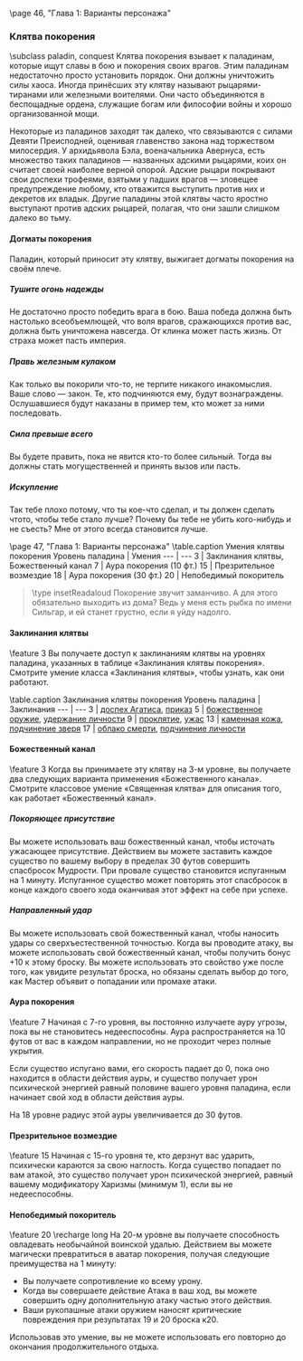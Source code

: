 \page 46, "Глава 1: Варианты персонажа"
### Клятва покорения
\subclass paladin, conquest
Клятва покорения взывает к паладинам, которые ищут славы в бою и покорения своих врагов. Этим паладинам недостаточно просто установить порядок. Они должны уничтожить силы хаоса. Иногда принёсших эту клятву называют рыцарями-тиранами или железными воителями. Они часто объединяются в беспощадные ордена, служащие богам или философии войны и хорошо организованной мощи.

Некоторые из паладинов заходят так далеко, что связываются с силами Девяти Преисподней, оценивая главенство закона над торжеством милосердия. У архидьявола Бэла, военачальника Авернуса, есть множество таких паладинов — названных адскими рыцарями, коих он считает своей наиболее верной опорой. Адские рыцари покрывают свои доспехи трофеями, взятыми у падших врагов — зловещее предупреждение любому, кто отважится выступить против них и декретов их владык. Другие паладины этой клятвы часто яростно выступают против адских рыцарей, полагая, что они зашли слишком далеко во тьму.

#### Догматы покорения
Паладин, который приносит эту клятву, выжигает догматы покорения на своём плече.

##### Тушите огонь надежды
Не достаточно просто победить врага в бою. Ваша победа должна быть настолько всеобъемлющей, что воля врагов, сражающихся против вас, должна быть уничтожена навсегда. От клинка может пасть жизнь. От страха может пасть империя.

##### Правь железным кулаком
Как только вы покорили что-то, не терпите никакого инакомыслия. Ваше слово — закон. Те, кто подчиняются ему, будут вознаграждены. Ослушавшиеся будут наказаны в пример тем, кто может за ними последовать.

##### Сила превыше всего
Вы будете править, пока не явится кто-то более сильный. Тогда вы должны стать могущественней и принять вызов или пасть.

##### Искупление
Так тебе плохо потому, что ты кое-что сделал, и ты должен сделать чтото, чтобы тебе стало лучше? Почему бы тебе не убить кого-нибудь и не съесть? Мне от этого всегда становится лучше.

\page 47, "Глава 1: Варианты персонажа"
\table.caption Умения клятвы покорения
Уровень паладина | Умения
--- | ---
3 | Заклинания клятвы, Божественный канал
7 | Аура покорения (10 фт.)
15 | Презрительное возмездие
18 | Аура покорения (30 фт.)
20 | Непобедимый покоритель

> \type insetReadaloud
> Покорение звучит заманчиво. А для этого обязательно выходить из дома? Ведь у меня есть рыбка по имени Сильгар, и ей станет грустно, если я уйду надолго.

#### Заклинания клятвы
\feature 3
Вы получаете доступ к заклинаниям клятвы на уровнях паладина, указанных в таблице «Заклинания клятвы покорения». Смотрите умение класса «Заклинания клятвы», чтобы узнать, как они работают.

\table.caption Заклинания клятвы покорения
Уровень паладина | Заклинания
--- | ---
3 | [доспех Агатиса](armor_of_Agathys), [приказ](command)
5 | [божественное оружие](spiritual_weapon), [удержание личности](hold_person)
9 | [проклятие](bestow_curse), [ужас](fear)
13 | [каменная кожа](stoneskin), [подчинение зверя](dominate_beast)
17 | [облако смерти](cloudkill), [подчинение личности](dominate_person)

#### Божественный канал
\feature 3
Когда вы принимаете эту клятву на 3-м уровне, вы получаете два следующих варианта применения «Божественного канала». Смотрите классовое умение «Священная клятва» для описания того, как работает «Божественный канал».

##### Покоряющее присутствие
Вы можете использовать ваш божественный канал, чтобы источать ужасающее присутствие. Действием вы можете заставить каждое существо по вашему выбору в пределах 30 футов совершить спасбросок Мудрости. При провале существо становится испуганным на 1 минуту. Испуганное существо может повторять этот спасбросок в конце каждого своего хода оканчивая этот эффект на себе при успехе.

##### Направленный удар
Вы можете использовать свой божественный канал, чтобы наносить удары со сверхъестественной точностью. Когда вы проводите атаку, вы можете использовать свой божественный канал, чтобы получить бонус +10 к этому броску. Вы можете использовать это свойство уже после того, как увидите результат броска, но обязаны сделать выбор до того, как Мастер объявит о попадании или промахе атаки.

#### Аура покорения
\feature 7
Начиная с 7-го уровня, вы постоянно излучаете ауру угрозы, пока вы не становитесь недееспособны. Аура распространяется на 10 футов от вас в каждом направлении, но не проходит через полные укрытия.

Если существо испугано вами, его скорость падает до 0, пока оно находится в области действия ауры, и существо получает урон психической энергией равный половине вашего уровня паладина, если начинает свой ход в области действия ауры.

На 18 уровне радиус этой ауры увеличивается до 30 футов.

#### Презрительное возмездие
\feature 15
Начиная с 15-го уровня те, кто дерзнут вас ударить, психически караются за свою наглость. Когда существо попадает по вам атакой, это существо получает урон психической энергией, равный вашему модификатору Харизмы (минимум 1), если вы не недееспособны.

#### Непобедимый покоритель
\feature 20
\recharge long
На 20-м уровне вы получаете способность овладевать необычайной воинской удалью. Действием вы можете магически превратиться в аватар покорения, получая следующие преимущества на 1 минуту:
- Вы получаете сопротивление ко всему урону.
- Когда вы совершаете действие Атака в ваш ход, вы можете совершить одну дополнительную атаку частью этого действия.
- Ваши рукопашные атаки оружием наносят критические повреждения при результатах 19 и 20 броска к20.

Использовав это умение, вы не можете использовать его повторно до окончания продолжительного отдыха.

